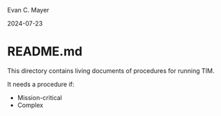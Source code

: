 Evan C. Mayer

2024-07-23

# README.md

This directory contains living documents of procedures for running TIM.

It needs a procedure if:
* Mission-critical
* Complex
